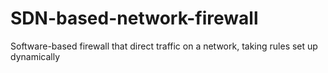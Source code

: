 # SDN-based-network-firewall
Software-based firewall that direct traffic on a network, taking rules set up dynamically
